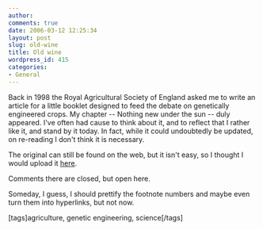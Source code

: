 ```yaml
---
author:
comments: true
date: 2006-03-12 12:25:34
layout: post
slug: old-wine
title: Old wine
wordpress_id: 415
categories:
- General
---
```


Back in 1998 the Royal Agricultural Society of England asked me to write an article for a little booklet designed to feed the debate on genetically engineered crops. My chapter --  Nothing new under the sun -- duly appeared. I've often had cause to think about it, and to reflect that I rather like it, and stand by it today. In fact, while it could undoubtedly be updated, on re-reading I don't think it is necessary.

The original can still be found on the web, but it isn't easy, so I thought I would upload it [here](http://jeremycherfas.net/wp/work/nothing-new-under-the-sun-introduction/).

Comments there are closed, but open here.

Someday, I guess, I should prettify the footnote numbers and maybe even turn them into hyperlinks, but not now.

[tags]agriculture, genetic engineering, science[/tags]

